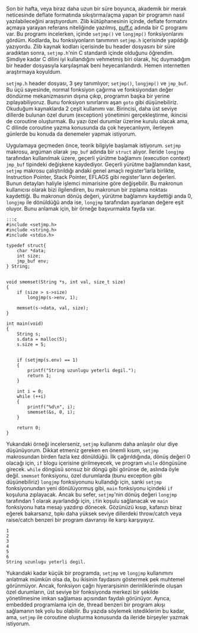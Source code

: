 ﻿<!--
.. date: 2019-06-18 09:53
.. slug: setjmp-h
.. title: <setjmp.h> Ne İşe Yarar
-->

Son bir hafta, veya biraz daha uzun bir süre boyunca, akademik bir merak neticesinde deflate formatında sıkıştırma/açma
yapan bir programın nasıl yazılabileceğini araştıyordum. Zlib kütüphanesinin içinde, deflate formatını açmaya yarayan
referans niteliğinde yazılmış, [puff.c](https://github.com/madler/zlib/blob/master/contrib/puff/puff.c) adında bir C
programı var. Bu programı incelerken, içinde `setjmp()` ve `longjmp()` fonksiyonlarını gördüm. Kodlarda, bu fonksiyonların
tanımının `setjmp.h` içerisinde yapıldığı yazıyordu. Zlib kaynak kodları içerisinde bu header dosyasını bir süre aradıktan
sonra, `setjmp.h`'nin C standardı içinde olduğunu öğrendim. Şimdiye kadar C dilini iyi kullandığını
vehmetmiş biri olarak, hiç duymadığım bir header dosyasıyla karşılaşmak beni heyecanlandırdı. Hemen internetten araştırmaya
koyuldum.

`setjmp.h` header dosyası, 3 şey tanımlıyor; `setjmp()`, `longjmp()` ve `jmp_buf`. Bu üçü sayesinde, normal fonksiyon çağırma
ve fonksiyondan değer döndürme mekanizmasının dışına çıkıp, programın başka bir yerine zıplayabiliyoruz. Bunu fonksiyon sınırlarını
aşan `goto` gibi düşünebiliriz. Okuduğum kaynaklarda 2 çeşit kullanımı var. Birincisi, daha üst seviye dillerde bulunan özel durum (exception)
yönetimini gerçekleştirme, ikincisi de coroutine oluşturmak. Bu yazı özel durumlar üzerine kurulu olacak ama, C dilinde coroutine yazma
konusunda da çok heyecanlıyım, ilerleyen günlerde bu konuda da denemeler yapmak istiyorum.

Uygulamaya geçmeden önce, teorik bilgiyle başlamak istiyorum. `setjmp` makrosu, argüman olarak `jmp_buf` adında bir `struct`
alıyor. İleride `longjmp` tarafından kullanılmak üzere, geçerli yürütme bağlamını (execution context) `jmp_buf` tipindeki
değişkene kaydediyor. Geçerli yürütme bağlamından kasıt, `setjmp` makrosu çalıştırıldığı andaki genel amaçlı register'larla
birlikte, Instruction Pointer, Stack Pointer, EFLAGS gibi register'ların değerleri. Bunun detayları haliyle işlemci
mimarisine göre değişebilir. Bu makronun kullanıcısı olarak bizi ilgilendiren, bu makronun bir zıplama noktası kaydettiği.
Bu makronun dönüş değeri, yürütme bağlamını kaydettiği anda 0, `longjmp` ile dönüldüğü anda ise, `longjmp` tarafından ayarlanan
değere eşit oluyor. Bunu anlamak için, bir örneğe başvurmakta fayda var.

	:::c
	#include <setjmp.h>
	#include <string.h>
	#include <stdio.h>

	typedef struct{
		char *data;
		int size;
		jmp_buf env;
	} String;


	void smemset(String *s, int val, size_t size)
	{
		if (size > s->size)
			longjmp(s->env, 1);

		memset(s->data, val, size);
	}

	int main(void)
	{
		String s;
		s.data = malloc(5);
		s.size = 5;


		if (setjmp(s.env) == 1)
		{
			printf("String uzunlugu yeterli degil.");
			return 1;
		}

		int i = 0;
		while (++i)
		{
			printf("%d\n", i);
			smemset(&s, 0, i);
		}

		return 0;
	}
	
Yukarıdaki örneği incelerseniz, `setjmp` kullanımı daha anlaşılır olur diye düşünüyorum. Dikkat etmeniz gereken
en önemli kısım, `setjmp` makrosundan birden fazla kez dönüldüğü. İlk çağırıldığında, dönüş değeri 0 olacağı için,
`if` blogu içerisine girilmeyecek, ve program `while` döngüsüne girecek. `while` döngüsü sonsuz bir döngü gibi görünse
de, aslında öyle değil. `smemset` fonksiyonu, özel durumlarda (bunu exception gibi düşünebiliriz) `longjmp` fonksiyonunu
kullandığı için, sanki `setjmp` fonksiyonundan yeni dönülüyormuş gibi, `main` fonksiyonu içindeki `if` koşuluna zıplayacak.
Ancak bu sefer, `setjmp`'nin dönüş değeri `longjmp` tarafından 1 olarak ayarlandığı için, `if`in koşulu sağlanacak ve `main`
fonksiyonu hata mesajı yazdırıp dönecek. Gözünüzü kısıp, kafanızı biraz eğerek bakarsanız, tıpkı daha yüksek seviye dillerdeki
throw/catch veya raise/catch benzeri bir program davranışı ile karşı karşıyayız.

	1
	2
	3
	4
	5
	6
	String uzunlugu yeterli degil.
	

Yukarıdaki kadar küçük bir programda, `setjmp` ve `longjmp` kullanımını anlatmak mümkün olsa da, bu ikisinin
faydasını göstermek pek muhtemel görünmüyor. Ancak, fonksiyon çağrı hiyerarşisinin derinliklerinde oluşan özel
durumların, üst seviye bir fonksiyonda merkezi bir şekilde yönetilmesine imkan sağlaması açısından faydalı görünüyor.
Ayrıca, embedded programlama için de, thread benzeri bir program akışı sağlamanın tek yolu bu olabilir. Bu yazıda
söylemek istediklerim bu kadar, ama, `setjmp` ile coroutine oluşturma konusunda da ileride birşeyler yazmak istiyorum.


